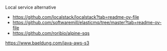 Local service alternative

- https://github.com/localstack/localstack?tab=readme-ov-file
- https://github.com/softwaremill/elasticmq/tree/master?tab=readme-ov-file
- https://github.com/roribio/alpine-sqs


https://www.baeldung.com/java-aws-s3

